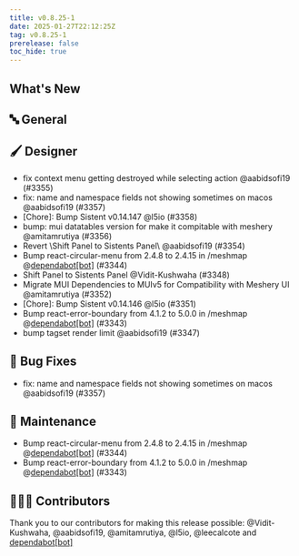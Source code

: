 ```yaml
---
title: v0.8.25-1
date: 2025-01-27T22:12:25Z
tag: v0.8.25-1
prerelease: false
toc_hide: true
---
```


## What's New
## 🔤 General
## 🖌️ Designer

- fix context menu getting destroyed while selecting action @aabidsofi19 (#3355)
- fix: name and namespace fields not showing sometimes on macos @aabidsofi19 (#3357)
- [Chore]: Bump Sistent v0.14.147 @l5io (#3358)
- bump: mui datatables version for make it compitable with meshery @amitamrutiya (#3356)
- Revert \Shift Panel to Sistents Panel\ @aabidsofi19 (#3354)
- Bump react-circular-menu from 2.4.8 to 2.4.15 in /meshmap @[dependabot[bot]](https://github.com/apps/dependabot) (#3344)
- Shift Panel to Sistents Panel @Vidit-Kushwaha (#3348)
- Migrate MUI Dependencies to MUIv5 for Compatibility with Meshery UI @amitamrutiya (#3352)
- [Chore]: Bump Sistent v0.14.146 @l5io (#3351)
- Bump react-error-boundary from 4.1.2 to 5.0.0 in /meshmap @[dependabot[bot]](https://github.com/apps/dependabot) (#3343)
- bump tagset render limit @aabidsofi19 (#3347)

## 🐛 Bug Fixes

- fix: name and namespace fields not showing sometimes on macos @aabidsofi19 (#3357)

## 🧰 Maintenance

- Bump react-circular-menu from 2.4.8 to 2.4.15 in /meshmap @[dependabot[bot]](https://github.com/apps/dependabot) (#3344)
- Bump react-error-boundary from 4.1.2 to 5.0.0 in /meshmap @[dependabot[bot]](https://github.com/apps/dependabot) (#3343)

## 👨🏽‍💻 Contributors

Thank you to our contributors for making this release possible:
@Vidit-Kushwaha, @aabidsofi19, @amitamrutiya, @l5io, @leecalcote and [dependabot[bot]](https://github.com/apps/dependabot)
